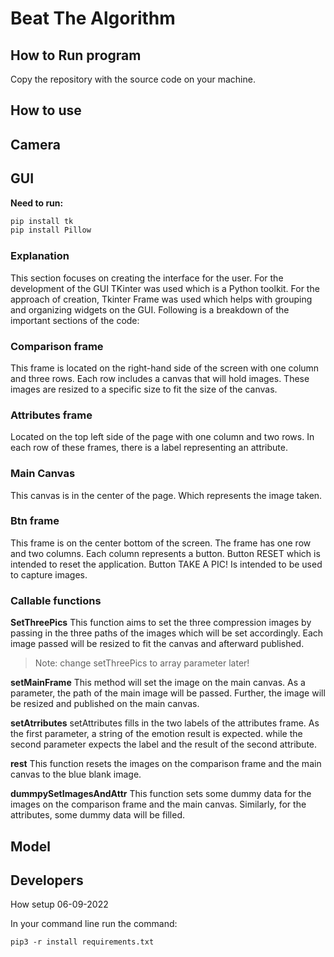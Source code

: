 # Beat The Algorithm

## How to Run program

Copy the repository with the source code on your machine.

## How to use

## Camera

## GUI

**Need to run:**
```sh
pip install tk 
pip install Pillow
```
### Explanation
This section focuses on creating the interface for the user.
For the development of the GUI TKinter was used which is a Python toolkit.
For the approach of creation, Tkinter Frame was used which helps with grouping and organizing widgets on the GUI.
Following is a breakdown of the important sections of the code:

### Comparison frame
This frame is located on the right-hand side of the screen with one column and three rows. Each row includes a canvas that will hold images.
These images are resized to a specific size to fit the size of the canvas.
 
### Attributes frame
Located on the top left side of the page with one column and two rows.
In each row of these frames, there is a label representing an attribute.
 
 
###  Main Canvas
This canvas is in the center of the page. Which represents the image taken.
 
### Btn frame
This frame is on the center bottom of the screen. The frame has one row and two columns. Each column represents a button. Button RESET which is intended to reset the application. Button TAKE A PIC! Is intended to be used to capture images.
 
### Callable functions
**SetThreePics** 
This function aims to set the three compression images by passing in the three paths of the images which will be set accordingly. Each image passed will be resized to fit the canvas and afterward published.

> Note: change setThreePics to array parameter later!

**setMainFrame**
This method will set the image on the main canvas. As a parameter, the path of the main image will be passed. Further, the image will be resized and published on the main canvas.
 
**setAtrributes**
setAttributes fills in the two labels of the attributes frame.  As the first parameter, a string of the emotion result is expected. while the second parameter expects the label and the result of the second attribute.
 
**rest**
This function resets the images on the comparison frame and the main canvas to the blue blank image.
 
 
**dummpySetImagesAndAttr**
This function sets some dummy data for the images on the comparison frame and the main canvas. Similarly, for the attributes, some dummy data will be filled.



## Model

## Developers

How setup 06-09-2022

In your command line run the command:

`pip3 -r install requirements.txt`
